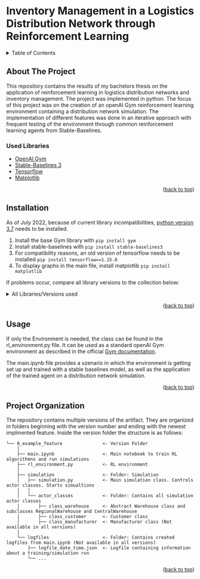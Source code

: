 <div id="top"></div>

# Inventory Management in a Logistics Distribution Network through Reinforcement Learning


<!-- TABLE OF CONTENTS -->
<details>
  <summary>Table of Contents</summary>
  <ul>
    <li><a href="#about-the-project">About The Project</a></li>
    <li><a href="#installation">Installation</a></li>
    <li><a href="#usage">Usage</a></li>
    <li><a href="#project-organization">Project Organization</a></li>
  </ul>
</details>



## About The Project

This repository contains the results of my bachelors thesis on the application of reinforcement learning in logistics distribution networks and inventory management. The project was implemented in python. The focus of this project was on the creation of an openAI Gym reinforcement learning environment containing a distribution network simulation. The implementation of different features was done in an iterative approach with frequent testing of the environment through common reinforcement learning agents from Stable-Baselines.

### Used Libraries
* []() [OpenAI Gym](https://github.com/openai/gym)
* []() [Stable-Baselines 3](https://github.com/DLR-RM/stable-baselines3)
* []() [Tensorflow](https://www.tensorflow.org/)
* []() [Matplotlib](https://matplotlib.org/)

<p align="right">(<a href="#top">back to top</a>)</p>

## Installation

As of July 2022, because of current library incompatibilities, [python version 3.7](https://www.python.org/downloads/release/python-370/) needs to be installed.

1. Install the base Gym library with `pip install gym` 
2. Install stable-baselines with `pip install stable-baselines3` 
3. For compatibility reasons, an old version of tensorflow needs to be installed `pip install tensorflow==1.15.0` 
4. To display graphs in the main file, install matplotlib `pip install matplotlib` 

If problems occur, compare all library versions to the collection below:

<details>
  <summary>All Libraries/Versions used</summary>
  <ul>
    <li>absl-py              1.1.0</li>
    <li>ale-py               0.7.5</li>
    <li>argon2-cffi          21.3.0</li>
    <li>argon2-cffi-bindings 21.2.0</li>
    <li>astor                0.8.1</li>
    <li>attrs                21.4.0</li>
    <li>backcall             0.2.0</li>
    <li>beautifulsoup4       4.11.1</li>
    <li>bleach               5.0.1</li>
    <li>cffi                 1.15.1</li>
    <li>cloudpickle          2.1.0</li>
    <li>colorama             0.4.5</li>
    <li>cycler               0.11.0</li>
    <li>debugpy              1.6.0</li>
    <li>decorator            5.1.1</li>
    <li>defusedxml           0.7.1</li>
    <li>EditorConfig         0.12.3</li>
    <li>entrypoints          0.4</li>
    <li>fastjsonschema       2.15.3</li>
    <li>fonttools            4.33.3</li>
    <li>gast                 0.2.2</li>
    <li>google-pasta         0.2.0</li>
    <li>grpcio               1.47.0</li>
    <li>gym                  0.21.0</li>
    <li>gym-notices          0.0.7</li>
    <li>h5py                 3.7.0</li>
    <li>importlib-metadata   4.12.0</li>
    <li>importlib-resources  5.8.0</li>
    <li>ipykernel            6.15.0</li>
    <li>ipython              7.34.0</li>
    <li>ipython-genutils     0.2.0</li>
    <li>jedi                 0.18.1</li>
    <li>Jinja2               3.1.2</li>
    <li>joblib               1.1.0</li>
    <li>jsbeautifier         1.14.4</li>
    <li>jsonschema           4.6.1</li>
    <li>jupyter-client       7.3.4</li>
    <li>jupyter-core         4.10.0</li>
    <li>jupyterlab-pygments  0.2.2</li>
    <li>Keras-Applications   1.0.8</li>
    <li>Keras-Preprocessing  1.1.2</li>
    <li>kiwisolver           1.4.3</li>
    <li>lxml                 4.9.1</li>
    <li>Markdown             3.3.7</li>
    <li>MarkupSafe           2.1.1</li>
    <li>matplotlib           3.5.2</li>
    <li>matplotlib-inline    0.1.3</li>
    <li>mistune              0.8.4</li>
    <li>nbclient             0.6.6</li>
    <li>nbconvert            6.5.0</li>
    <li>nbformat             5.4.0</li>
    <li>nest-asyncio         1.5.5</li>
    <li>notebook             6.4.12</li>
    <li>numpy                1.21.6</li>
    <li>opencv-python        4.6.0.66</li>
    <li>opt-einsum           3.3.0</li>
    <li>packaging            21.3</li>
    <li>pandas               1.1.5</li>
    <li>pandocfilters        1.5.0</li>
    <li>parso                0.8.3</li>
    <li>pickleshare          0.7.5</li>
    <li>Pillow               9.1.1</li>
    <li>pip                  22.1.2</li>
    <li>prometheus-client    0.14.1</li>
    <li>prompt-toolkit       3.0.30</li>
    <li>protobuf             3.20.1</li>
    <li>psutil               5.9.1</li>
    <li>pycparser            2.21</li>
    <li>pygame               2.1.0</li>
    <li>Pygments             2.12.0</li>
    <li>pyparsing            3.0.9</li>
    <li>pyrsistent           0.18.1</li>
    <li>python-dateutil      2.8.2</li>
    <li>pytz                 2022.1</li>
    <li>pywin32              304</li>
    <li>pywinpty             2.0.5</li>
    <li>pyzmq                23.2.0</li>
    <li>scipy                1.7.3</li>
    <li>Send2Trash           1.8.0</li>
    <li>setuptools           57.0.0</li>
    <li>six                  1.16.0</li>
    <li>soupsieve            2.3.2.post1</li>
    <li>stable-baselines     2.10.2</li>
    <li>stable-baselines3    1.5.0</li>
    <li>tensorboard          1.15.0</li>
    <li>tensorflow           1.15.0</li>
    <li>tensorflow-estimator 1.15.1</li>
    <li>termcolor            1.1.0</li>
    <li>terminado            0.15.0</li>
    <li>tinycss2             1.1.1</li>
    <li>torch                1.12.0</li>
    <li>tornado              6.2</li>
    <li>traitlets            5.3.0</li>
    <li>typing_extensions    4.2.0</li>
    <li>wcwidth              0.2.5</li>
    <li>webencodings         0.5.1</li>
    <li>Werkzeug             2.1.2</li>
    <li>wheel                0.36.2</li>
    <li>wrapt                1.14.1</li>
    <li>zipp                 3.8.</li>
  </ul>
</details>

<p align="right">(<a href="#top">back to top</a>)</p>

## Usage

If only the Environment is needed, the class can be found in the rl_environment.py file. It can be used as a standard openAI Gym environment as described in the official [Gym documentation](https://www.gymlibrary.ml/).

The main.ipynb file provides a szenario in which the environment is getting set up and trained with a stable baselines model, as well as the application of the trained agent on a distribution network simulation.

<p align="right">(<a href="#top">back to top</a>)</p>

## Project Organization

The repository contains multiple versions of the artifact. They are organized in folders beginning with the version number and ending with the newest implmented feature. Inside the version folder the structure is as follows:

    └── 0_example_feature               <- Version Folder
        │
        ├── main.ipynb                  <- Main notebook to train RL algorithmns and run simulations
        ├── rl_environment.py           <- RL environment
        │ 
        ├── simulation                  <- Folder: Simulation
        │   ├── simulation.py           <- Main simulation class. Controls actor classes. Starts simualtions
        │   │
        │   └── actor_classes           <- Folder: Contains all simulation actor classes
        │       ├── class_warehouse     <- Abstract Warehouse class and subclasses RegionalWarehouse and CentralWarehouse
        │       ├── class_customer      <- Customer class
        │       ├── class_manufacturer  <- Manufacturer class (Not available in all versions)
        │
        └── logfiles                    <- Folder: Contains created logfiles from main.ipynb (Not available in all versions)
            ├── logfile_date_time.json  <- Logfile containing information about a training/simulation run
            └── ...

<p align="right">(<a href="#top">back to top</a>)</p>
